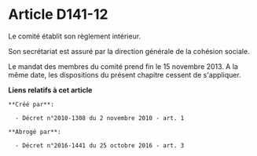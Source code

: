 # Article D141-12

Le comité établit son règlement intérieur. 

Son secrétariat est assuré par la direction générale de la cohésion sociale. 

Le mandat des membres du comité prend fin le 15 novembre 2013. A la même date, les dispositions du présent chapitre cessent
de s'appliquer.

**Liens relatifs à cet article**

	**Créé par**:

	  - Décret n°2010-1308 du 2 novembre 2010 - art. 1

	**Abrogé par**:

	  - Décret n°2016-1441 du 25 octobre 2016 - art. 3
